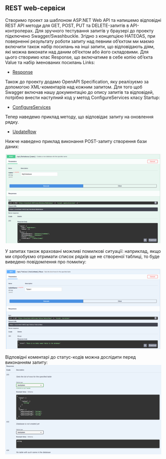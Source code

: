 ## REST web-сервіси

Створимо проект за шаблоном ASP.NET Web API та напишемо відповідні REST API методи для GET, POST, PUT та DELETE-запитів в API-контролерах. Для зручного тестування запитів у браузері до проекту підключено Swagger/Swashbuckle.
Згідно з концепцією HATEOAS, при поверненні результату роботи запиту над певним об’єктом ми маємо включити також набір посилань на інші запити, що відповідають діям, які можна виконати над даним об’єктом або його складовими. Для цього створимо клас Response, що включатиме в себе копію об’єкта Value та набір іменованих посилань Links:

- [Response](https://github.com/zavtor/IT-lab/blob/main/Containers/RestWebApi/Response.cs)

Також до проекту додамо OpenAPI Specification, яку реалізуємо за допомогою XML-коментарів над кожним запитом. Для того щоб Swagger включав нашу документацію до опису запитів та відповідей, потрібно внести наступний код у метод ConfigureServices класу Startup:

- [ConfigureServices](https://github.com/zavtor/IT-lab/blob/main/Containers/RestWebApi/ConfigureServices.cs)

Тепер наведемо приклад методу, що відповідає запиту на оновлення рядку.
- [UpdateRow](https://github.com/zavtor/IT-lab/blob/main/Containers/RestWebApi/UpdateRow.cs)

Нижче наведено приклад виконання POST-запиту створення бази даних:

![Post-request](https://github.com/zavtor/IT-lab/blob/main/png/stage10/1.png)

У запитах також враховані можливі помилкові ситуації: наприклад, якщо ми спробуємо отримати список рядків ще не створеної таблиці, то буде виведено повідомлення про помилку:

![Validation](https://github.com/zavtor/IT-lab/blob/main/png/stage10/2.png)

Відповідні коментарі до статус-кодів можна дослідити перед виконанням запиту:
![Coments](https://github.com/zavtor/IT-lab/blob/main/png/stage10/3.png)
